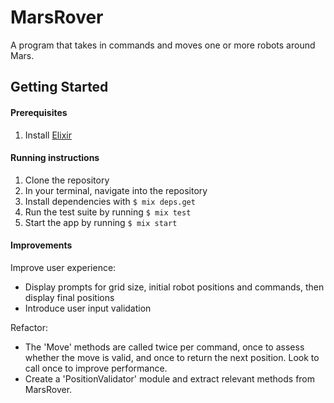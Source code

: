 # MarsRover

A program that takes in commands and moves one or more robots around Mars.

## Getting Started

#### Prerequisites
1. Install [Elixir](https://elixir-lang.org/install.html)

#### Running instructions

1. Clone the repository
2. In your terminal, navigate into the repository
3. Install dependencies with `$ mix deps.get`
4. Run the test suite by running `$ mix test`
5. Start the app by running `$ mix start`


#### Improvements

Improve user experience:
- Display prompts for grid size, initial robot positions and commands, then display final positions
- Introduce user input validation

Refactor:
- The 'Move' methods are called twice per command, once to assess whether the move is valid, and once to return the next position. Look to call once to improve performance.
- Create a 'PositionValidator' module and extract relevant methods from MarsRover.
